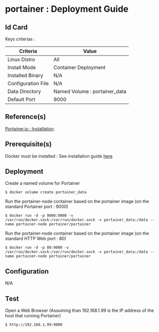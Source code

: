 portainer : Deployment Guide
==
Id Card
-
Keys criterias :
<table>
    <thead>
        <tr>
            <th>Criteria</th>
            <th>Value</th>
        </tr>
    </thead>
    <tbody>
        <tr>
            <td>Linux Distro</td>
            <td>All</td>
        </tr>
        <tr>
            <td>Install Mode</td>
            <td>Container Deployment</td>
        </tr>
        <tr>
            <td>Installed Binary</td>
            <td>N/A</td>
        </tr>
        <tr>
            <td>Configuration File</td>
            <td>N/A</td>
        </tr>
        <tr>
            <td>Data Directory</td>
            <td>Named Volume : portainer_data</td>
        </tr>
        <tr>
            <td>Default Port</td>
            <td>9000</td>
        </tr>
    </tbody>
</table>

Reference(s)
-
<a href="https://portainer.io/install.html">Portainer.io : Installation</a>.  

Prerequisite(s)
-
Docker must be installed : See installation guide <a href="https://github.com/babonet13/HelloWorld/tree/master/App/docker">here</a>

Deployment
- 
Create a named volume for Portainer
<pre><code>$ docker volume create portainer_data</code></pre>

Run the portainer-node container based on the portainer image (on the standard Portainer port : 9000)
<pre><code>$ docker run -d -p 9000:9000 -v /var/run/docker.sock:/var/run/docker.sock -v portainer_data:/data --name portainer-node portainer/portainer</code></pre>

Run the portainer-node container based on the portainer image (on the standard HTTP Web port : 80)
<pre><code>$ docker run -d -p 80:9000 -v /var/run/docker.sock:/var/run/docker.sock -v portainer_data:/data --name portainer-node portainer/portainer</code></pre>

Configuration
-
N/A

Test
-
Open a Web Browser (Assuming than 192.168.1.99 is the IP address of the host that running Portainer)
<pre><code>$ http://192.168.1.99:9000</code></pre>


